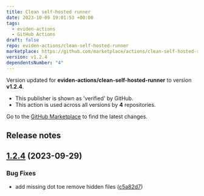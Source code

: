 ```yaml
---
title: Clean self-hosted runner
date: 2023-10-09 19:01:53 +00:00
tags:
  - eviden-actions
  - GitHub Actions
draft: false
repo: eviden-actions/clean-self-hosted-runner
marketplace: https://github.com/marketplace/actions/clean-self-hosted-runner
version: v1.2.4
dependentsNumber: "4"
---
```



Version updated for **eviden-actions/clean-self-hosted-runner** to version **v1.2.4**.
- This publisher is shown as 'verified' by GitHub.
- This action is used across all versions by **4** repositories.

Go to the [GitHub Marketplace](https://github.com/marketplace/actions/clean-self-hosted-runner) to find the latest changes.

## Release notes

## [1.2.4](https://github.com/eviden-actions/clean-self-hosted-runner/compare/v1.2.3...v1.2.4) (2023-09-29)


### Bug Fixes

* add missing dot toe remove hidden files ([c5a82d7](https://github.com/eviden-actions/clean-self-hosted-runner/commit/c5a82d73e2d8d4545d6110f36e83d2dd418da8c0))


